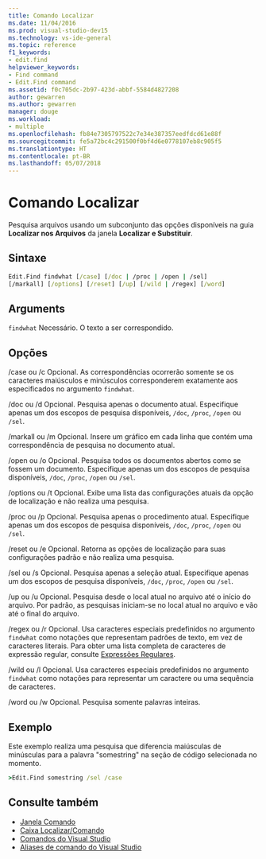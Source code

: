 ```yaml
---
title: Comando Localizar
ms.date: 11/04/2016
ms.prod: visual-studio-dev15
ms.technology: vs-ide-general
ms.topic: reference
f1_keywords:
- edit.find
helpviewer_keywords:
- Find command
- Edit.Find command
ms.assetid: f0c705dc-2b97-423d-abbf-5584d4827208
author: gewarren
ms.author: gewarren
manager: douge
ms.workload:
- multiple
ms.openlocfilehash: fb84e7305797522c7e34e387357eedfdcd61e88f
ms.sourcegitcommit: fe5a72bc4c291500f0bf4d6e0778107eb8c905f5
ms.translationtype: HT
ms.contentlocale: pt-BR
ms.lasthandoff: 05/07/2018
---
```

# <a name="find-command"></a>Comando Localizar
Pesquisa arquivos usando um subconjunto das opções disponíveis na guia **Localizar nos Arquivos** da janela **Localizar e Substituir**.

## <a name="syntax"></a>Sintaxe

```cmd
Edit.Find findwhat [/case] [/doc | /proc | /open | /sel]
[/markall] [/options] [/reset] [/up] [/wild | /regex] [/word]
```

## <a name="arguments"></a>Arguments
 `findwhat` Necessário. O texto a ser correspondido.

## <a name="switches"></a>Opções
 /case ou /c Opcional. As correspondências ocorrerão somente se os caracteres maiúsculos e minúsculos corresponderem exatamente aos especificados no argumento `findwhat`.

 /doc ou /d Opcional. Pesquisa apenas o documento atual. Especifique apenas um dos escopos de pesquisa disponíveis, `/doc`, `/proc`, `/open` ou `/sel`.

 /markall ou /m Opcional. Insere um gráfico em cada linha que contém uma correspondência de pesquisa no documento atual.

 /open ou /o Opcional. Pesquisa todos os documentos abertos como se fossem um documento. Especifique apenas um dos escopos de pesquisa disponíveis, `/doc`, `/proc`, `/open` ou `/sel`.

 /options ou /t Opcional. Exibe uma lista das configurações atuais da opção de localização e não realiza uma pesquisa.

 /proc ou /p Opcional. Pesquisa apenas o procedimento atual. Especifique apenas um dos escopos de pesquisa disponíveis, `/doc`, `/proc`, `/open` ou `/sel`.

 /reset ou /e Opcional. Retorna as opções de localização para suas configurações padrão e não realiza uma pesquisa.

 /sel ou /s Opcional. Pesquisa apenas a seleção atual. Especifique apenas um dos escopos de pesquisa disponíveis, `/doc`, `/proc`, `/open` ou `/sel`.

 /up ou /u Opcional. Pesquisa desde o local atual no arquivo até o início do arquivo. Por padrão, as pesquisas iniciam-se no local atual no arquivo e vão até o final do arquivo.

 /regex ou /r Opcional. Usa caracteres especiais predefinidos no argumento `findwhat` como notações que representam padrões de texto, em vez de caracteres literais. Para obter uma lista completa de caracteres de expressão regular, consulte [Expressões Regulares](../../ide/using-regular-expressions-in-visual-studio.md).

 /wild ou /l Opcional. Usa caracteres especiais predefinidos no argumento `findwhat` como notações para representar um caractere ou uma sequência de caracteres.

 /word ou /w Opcional. Pesquisa somente palavras inteiras.

## <a name="example"></a>Exemplo
 Este exemplo realiza uma pesquisa que diferencia maiúsculas de minúsculas para a palavra "somestring" na seção de código selecionada no momento.

```cmd
>Edit.Find somestring /sel /case
```

## <a name="see-also"></a>Consulte também

- [Janela Comando](../../ide/reference/command-window.md)
- [Caixa Localizar/Comando](../../ide/find-command-box.md)
- [Comandos do Visual Studio](../../ide/reference/visual-studio-commands.md)
- [Aliases de comando do Visual Studio](../../ide/reference/visual-studio-command-aliases.md)